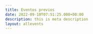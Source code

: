 ```yaml
---
title: Eventos previos
date: 2022-09-10T07:51:25.000+00:00
description: this is meta description
layout: allevents
---
```

